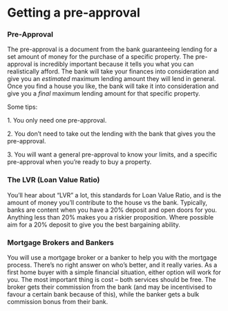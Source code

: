 # Getting a pre-approval

### Pre-Approval

The pre-approval is a document from the bank guaranteeing lending for a set amount of money for the purchase of a specific property. The pre-approval is incredibly important because it tells you what you can realistically afford. The bank will take your finances into consideration and give you an _estimated_ maximum lending amount they will lend in general. Once you find a house you like, the bank will take it into consideration and give you a _final_ maximum lending amount for that specific property.

Some tips:

1\.       You only need one pre-approval.

2\.       You don’t need to take out the lending with the bank that gives you the pre-approval.

3\.       You will want a general pre-approval to know your limits, and a specific pre-approval when you’re ready to buy a property.

### The LVR (Loan Value Ratio)

You’ll hear about “LVR” a lot, this standards for Loan Value Ratio, and is the amount of money you’ll contribute to the house vs the bank. Typically, banks are content when you have a 20% deposit and open doors for you. Anything less than 20% makes you a riskier proposition. Where possible aim for a 20% deposit to give you the best bargaining ability.

### Mortgage Brokers and Bankers

You will use a mortgage broker or a banker to help you with the mortgage process. There’s no right answer on who’s better, and it really varies. As a first home buyer with a simple financial situation, either option will work for you. The most important thing is cost – both services should be free. The broker gets their commission from the bank (and may be incentivised to favour a certain bank because of this), while the banker gets a bulk commission bonus from their bank.
